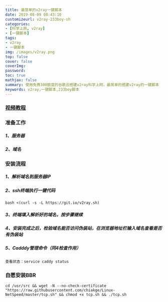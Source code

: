 ```yaml
---
title: 最简单的v2ray一键脚本
date: 2019-08-09 08:43:10
customizeurl: v2ray-233boy-sh
categories:
- [科学上网, v2ray]
- [一键脚本]
tags:
- v2ray
- 一键脚本
img: /images/v2ray.png
top: false
cover: false
coverImg: 
password: 
toc: true
mathjax: false
summary: 使用免费300额度的谷歌云搭建v2ray科学上网，最简单的搭建v2ray的一键脚本
keywords: v2ray,一键脚本,233boy脚本
---
```


### [视频教程](https://www.youtube.com/watch?v=aoMiqynu3fU)

### 准备工作

##### 1、服务器	

##### 2、域名

### 安装流程

##### 1、解析域名到服务器IP

##### 2、ssh终端执行一键代码

```
bash <(curl -s -L https://git.io/v2ray.sh) 
```

##### 3、终端填入解析好的域名，按步骤继续

##### 4、安装完成之后，检验域名能否访问伪装站，在浏览器地址栏输入域名查看是否有伪装站

##### 5、Cadddy管理命令（同4检查作用）

```
查看状态：service caddy status
```

### 自愿安装BBR

```shell
cd /usr/src && wget -N --no-check-certificate "https://raw.githubusercontent.com/chiakge/Linux-NetSpeed/master/tcp.sh" && chmod +x tcp.sh && ./tcp.sh
```